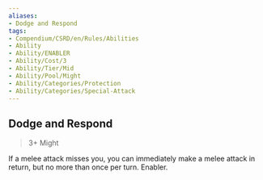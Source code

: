 ```yaml
---
aliases:
- Dodge and Respond
tags:
- Compendium/CSRD/en/Rules/Abilities
- Ability
- Ability/ENABLER
- Ability/Cost/3
- Ability/Tier/Mid
- Ability/Pool/Might
- Ability/Categories/Protection
- Ability/Categories/Special-Attack
---
```


  
## Dodge and Respond  
>3+  Might  
  
If a melee attack misses you, you can immediately make a melee attack in return, but no more than once per turn. Enabler.